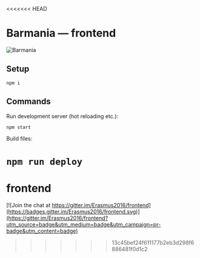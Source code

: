 <<<<<<< HEAD
# Barmania — frontend

![Barmania](https://cloud.githubusercontent.com/assets/6282843/20839771/1fb613e0-b8ae-11e6-888f-2fec2741e996.png)

## Setup
`npm i`

## Commands

Run development server (hot reloading etc.):

`npm start`

Build files:

`npm run deploy`
=======
# frontend

[![Join the chat at https://gitter.im/Erasmus2016/frontend](https://badges.gitter.im/Erasmus2016/frontend.svg)](https://gitter.im/Erasmus2016/frontend?utm_source=badge&utm_medium=badge&utm_campaign=pr-badge&utm_content=badge)
>>>>>>> 13c45bef24f611177b2eb3d298f6886481f0d1c2

